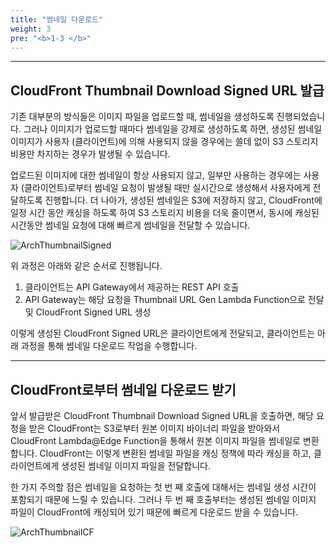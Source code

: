 ```yaml
---
title: "썸네일 다운로드"
weight: 3
pre: "<b>1-3 </b>"
---
```


---

## CloudFront Thumbnail Download Signed URL 발급

기존 대부분의 방식들은 이미지 파일을 업로드할 때, 썸네일을 생성하도록 진행되었습니다. 그러나 이미지가 업로드할 때마다 썸네일을 강제로 생성하도록 하면, 생성된 썸네일 이미지가 사용자 (클라이언트)에 의해 사용되지 않을 경우에는 쓸데 없이 S3 스토리지 비용만 차지하는 경우가 발생될 수 있습니다.

업로드된 이미지에 대한 썸네일이 항상 사용되지 않고, 일부만 사용하는 경우에는 사용자 (클라이언트)로부터 썸네일 요청이 발생될 때만 실시간으로 생성해서 사용자에게 전달하도록 진행합니다. 더 나아가, 생성된 썸네일은 S3에 저장하지 않고, CloudFront에 일정 시간 동안 캐싱을 하도록 하여 S3 스토리지 비용을 더욱 줄이면서, 동시에 캐싱된 시간동안 썸네일 요청에 대해 빠르게 썸네일을 전달할 수 있습니다.

![ArchThumbnailSigned](/images/architecture/arch_thumb_signed.png)

위 과정은 아래와 같은 순서로 진행됩니다.
1. 클라이언트는 API Gateway에서 제공하는 REST API 호출
2. API Gateway는 해당 요청을 Thumbnail URL Gen Lambda Function으로 전달 및 CloudFront Signed URL 생성

이렇게 생성된 CloudFront Signed URL은 클라이언트에게 전달되고, 클라이언트는 아래 과정을 통해 썸네일 다운로드 작업을 수행합니다.

---

## CloudFront로부터 썸네일 다운로드 받기

앞서 발급받은 CloudFront Thumbnail Download Signed URL을 호출하면, 해당 요청을 받은 CloudFront는 S3로부터 원본 이미지 바이너리 파일을 받아와서 CloudFront Lambda@Edge Function을 통해서 원본 이미지 파일을 썸네일로 변환합니다. CloudFront는 이렇게 변환된 썸네일 파일을 캐싱 정책에 따라 캐싱을 하고, 클라이언트에게 생성된 썸네일 이미지 파일을 전달합니다.

한 가지 주의할 점은 썸네일을 요청하는 첫 번 째 호출에 대해서는 썸네일 생성 시간이 포함되기 때문에 느릴 수 있습니다. 그러나 두 번 째 호출부터는 생성된 썸네일 이미지 파일이 CloudFront에 캐싱되어 있기 때문에 빠르게 다운로드 받을 수 있습니다.

![ArchThumbnailCF](/images/architecture/arch_thumb_cf.png)
